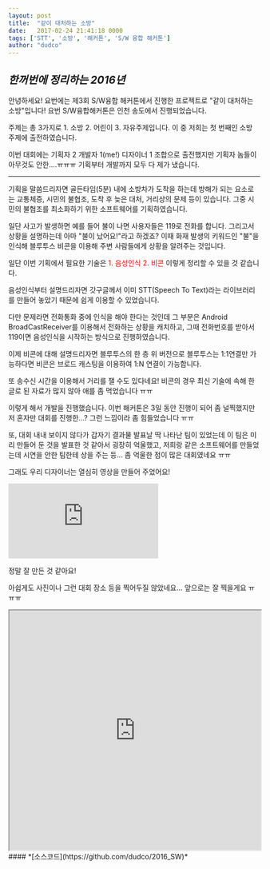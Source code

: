 ```yaml
---
layout: post
title:  "같이 대처하는 소방"
date:   2017-02-24 21:41:18 0000
tags: ['STT', '소방', '해커톤', 'S/W 융합 해커톤']
author: "dudco"
---
```


## *한꺼번에 정리하는 2016년* ##

안녕하세요! 요번에는 제3회 S/W융합 해커톤에서 진행한 프로젝트로 "같이 대처하는 소방"입니다!
요번 S/W융합해커톤은 인천 송도에서 진행되었습니다.

주제는 총 3가지로 1. 소방 2. 어린이 3. 자유주제입니다. 이 중 저희는 첫 번째인 소방 주제에 출전하였습니다.

이번 대회에는 기획자 2 개발자 1(me!) 디자이너 1 조합으로 출전했지만 기획자 놈들이 아무것도 안한....ㅠㅠㅠ 기획부터 개발까지 모두 다 제가 냈습니다.

***

기획을 말씀드리자면 골든타임(5분) 내에 소방차가 도착을 하는데 방해가 되는 요소로는 교통체증, 시민의 불협조, 도착 후 늦은 대처, 거리상의 문제 등이 있습니다. 그중 시민의 불협조를 최소화하기 위한 소프트웨어를 기획하였습니다.

일단 사고가 발생하면 예를 들어 불이 나면 사용자들은 119로 전화를 합니다. 그리고서 상황을 설명하는데 아마 "불이 났어요!"라고 하겠죠? 이때 화재 발생의 키워드인 "불"을 인식해 블루투스 비콘을 이용해 주변 사람들에게 상황을 알려주는 것입니다.

일단 이번 기획에서 필요한 기술은 <span style="color: red">1. 음성인식 2. 비콘 </span>이렇게 정리할 수 있을 것 같습니다.

음성인식부터 설명드리자면 갓구글께서 이미 STT(Speech To Text)라는 라이브러리를 만들어 놓았기 때문에 쉽게 이용할 수 있었습니다.

다만 문제라면 전화통화 중에 인식을 해야 한다는 것인데 그 부분은 Android BroadCastReceiver를 이용해서 전화하는 상황을 캐치하고, 그때 전화번호를 받아서 119이면 음성인식을 시작하는 방식으로 진행하였습니다.

이제 비콘에 대해 설명드리자면 블루투스의 한 층 위 버전으로 블루투스는 1:1연결만 가능하다면 비콘은 브로드 캐스팅을 이용하여 1:N 연결이 가능합니다.

또 송수신 시간을 이용해서 거리를 잴 수도 있다네요! 비콘의 경우 최신 기술에 속해 한글로 된 자료가 많지 않아 애를 좀 먹었습니다 ㅠㅠ

이렇게 해서 개발을 진행했습니다. 이번 해커톤은 3일 동안 진행이 되어 좀 널찍했지만 저 혼자만 대회를 진행한...? 그런 느낌이라 좀 힘들었습니다 ㅠㅠ

또, 대회 내내 보이지 않다가 갑자기 결과물 발표날 딱 나타난 팀이 있었는데 이 팀은 미리 만들어 둔 것을 발표한 것 같아서 굉장히 억울했고, 저희랑 같은 소프트웨어를 만들었는데 시연을 안한 팀한테 상을 주는 등... 좀 억울한 점이 많은 대회였네요 ㅠㅠ

그래도 우리 디자이너는 열심히 영상을 만들어 주었어요!

<iframe src="http://serviceapi.nmv.naver.com/flash/convertIframeTag.nhn?vid=D9F5807B155475FFC70E8880C6DFA2B1982A&outKey=V1244a1034bd29929fae54b0dbfb59904b750cd0a3f458d1b43e64b0dbfb59904b750" frameborder="no" scrolling="no"></iframe>

정말 잘 만든 것 같아요!

아쉽게도 사진이나 그런 대회 장소 등을 찍어두질 않았네요... 앞으로는 잘 찍을게요 ㅠㅠㅠ

<iframe src="https://docs.google.com/viewer?srcid=0B-6Hr2qafWtPVVRLQXUwbGhVT2M&pid=explorer&efh=false&a=v&chrome=false&embedded=true" width="100%" height="480px"></iframe>
#### *[소스코드](https://github.com/dudco/2016_SW)*
